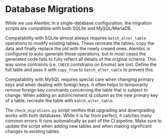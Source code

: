Database Migrations
===================

While we use Alembic in a single-database configuration, the migration scripts
are compatible with both SQLite and MySQL/MariaDB.

Compatability with SQLite almost always requires `batch_alter_table` operations
to modify existing tables. These recreate the tables, copy the data and finally
replace the old with the newly creaed ones. Alembic is configured to
auto-generate those operations, but in most cases the generated code fails to
fully reflect all details of the original schema. This way some contraints
(i.e. `CHECK` contstrains on Enums) are lost. Define the full table and pass it
with `copy_from` to `batch_alter_table` to prevent this.

Compatability with MySQL requires special care when changing primary keys and
when dealing with foreign keys. It often helps to temporarily remove foreign
key constraints concerning the table that is subject to change. When adding an
autoincrement id column as the new primary key of a table, recreate the table
with `batch_alter_table`.

The `check_migrations.py` script verifies that upgrading and downgrading works
with both databases. While it is far from perfect, it catches many common
errors. It runs automatically as part of the CI pipeline. Make sure to update
the script when adding new tables and when making significant changes to
existing tables.
